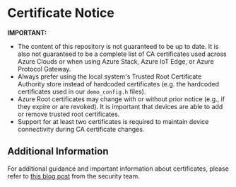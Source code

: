 # Certificate Notice

__IMPORTANT:__

- The content of this repository is not guaranteed to be up to date. It is also not guaranteed to be a complete list of CA certificates used across Azure Clouds or when using Azure Stack, Azure IoT Edge, or Azure Protocol Gateway.
- Always prefer using the local system's Trusted Root Certificate Authority store instead of hardcoded certificates (e.g. the hardcoded certificates used in our `demo_config.h` files).
- Azure Root certificates may change with or without prior notice (e.g., if they expire or are revoked). It is important that devices are able to add or remove trusted root certificates.
- Support for at least two certificates is required to maintain device connectivity during CA certificate changes.

## Additional Information

For additional guidance and important information about certificates, please refer to [this blog post](https://techcommunity.microsoft.com/t5/internet-of-things/azure-iot-tls-critical-changes-are-almost-here-and-why-you/ba-p/2393169) from the security team.
